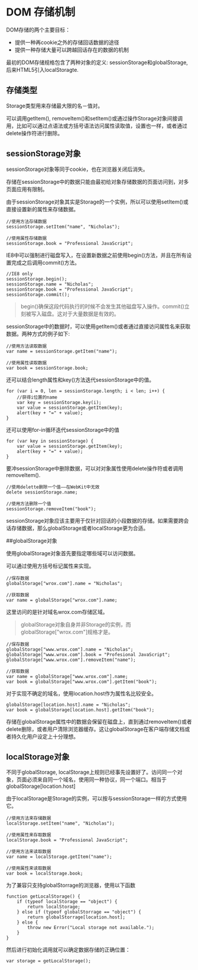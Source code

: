 # DOM 存储机制

DOM存储的两个主要目标：

- 提供一种再cookie之外的存储回话数据的途径
- 提供一种存储大量可以跨越回话存在的数据的机制

最初的DOM存储规格包含了两种对象的定义: sessionStorage和globalStorage, 后来HTML5引入localStoragte.

## 存储类型

Storage类型用来存储最大限的名－值对。

可以调用getItem(), removeItem()和setItem()或通过操作Storage对象间接调用，比如可以通过点语法或方括号语法访问属性读取值，设置也一样，或者通过delete操作符进行删除。

## sessionStorage对象

sessionStorage对象等同于cookie，也在浏览器关闭后消失。

存储在sessionStorage中的数据只能由最初给对象存储数据的页面访问到，对多页面应用有限制。

由于sessionStorage对象其实是Storage的一个实例，所以可以使用setItem()或直接设置新的属性来存储数据。

```
//使用方法存储数据
sessionStorage.setItem("name", "Nicholas");

//使用属性存储数据
sessionStorage.book = "Professional JavaScript";
```

IE8中可以强制进行磁盘写入，在设置新数据之前使用begin()方法，并且在所有设置完成之后调用commit()方法。

```
//IE8 only
sessionStorage.begin();
sessionStorage.name = "Nicholas";
sessionStorage.book = "Professional JavaScript";
sessionStorage.commit();
```
> begin()确保这段代码执行的时候不会发生其他磁盘写入操作。commit()立刻被写入磁盘。这对于大量数据是有效的。

sessionStorage中的数据时，可以使用getItem()或者通过直接访问属性名来获取数据。两种方式的例子如下:

```
//使用方法读取数据
var name = sessionStorage.getItem("name");

//使用属性读取数据
var book = sessionStorage.book;
```

还可以结合length属性和key()方法迭代sessionStorage中的值。

```
for (var i = 0, len = sessionStorage.length; i < len; i++) {
    //获得i位置的name
    var key = sessionStorage.key(i);
    var value = sessionStorage.getItem(key);
    alert(key + "=" + value);
}
```
还可以使用for-in循环迭代sessionStorage中的值

```
for (var key in sessionStorage) {
    var value = sessionStorage.getItem(key);
    alert(key + "=" + value);
}
```

要冲sessionStorage中删除数据，可以对对象属性使用delete操作符或者调用removeItem().

```
//使用delette删除一个值——在WebKit中无效
delete sessionStorage.name;

//使用方法删除一个值
sessionStorage.removeItem("book");
```

sessionStorage对象应该主要用于仅针对回话的小段数据的存储。如果需要跨会话存储数据，那么globalStorage或者localStorage更为合适。

##globalStorage对象

使用globalStorage对象首先要指定哪些域可以访问数据。

可以通过使用方括号标记属性来实现。

```
//保存数据
globalStorage["wrox.com"].name = "Nicholas";

//获取数据
var name = globalStorage["wrox.com"].name;
```

这里访问的是针对域名wrox.com存储区域。
> globalStorage对象自身并非Storage的实例，而globalStorage["wrox.com"]规格才是。

```
//保存数据
globalStorage["www.wrox.com"].name = "Nicholas";
globalStorage["www.wrox.com"].book = "Profesional JavaScript";
globalStorage["www.wrox.com"].removeItem("name");

//获取数据
var name = globalStorage["www.wrox.com"].name;
var book = globalStorage["www.wrox.com"].getItem("book");
```

对于实现不确定的域名，使用location.host作为属性名比较安全。

```
globalStorage[location.host].name = "Nicholas";
var book = globalStorage[location.host].getItem("book");
```

存储在globalStorage属性中的数据会保留在磁盘上，直到通过removeItem()或者delete删除，或者用户清除浏览器缓存。这让globalStorage在客户端存储文档或者持久化用户设定上十分理想。

## localStorage对象

不同于globalStorage, localStorage上规则已经事先设置好了。访问同一个对象，页面必须来自同一个域名，使用同一种协议，同一个端口。相当于globalStorage[location.host]

由于localStorage是Storage的实例，可以按与sessionStorage一样的方式使用它。

```
//使用方法来存储数据
localStorage.setItem("name", "Nicholas");

//使用属性来存取数据
localStorage.book = "Professional JavaScript";

//使用方法来读取数据
var name = localStorage.getItem("name");

//使用属性来读取数据
var book = localStorage.book;
```

为了兼容只支持globalStorrage的浏览器，使用以下函数

```
function getLocalStorage() {
    if (typeof localStorage == "object") {
        return localStorage;
    } else if (typeof globalStorrage == "object") {
        return globalStorrage[location.host];
    } else {
        throw new Error("Local storage not available.");
    }
}
```

然后进行初始化调用就可以确定数据存储的正确位置：

```
var storage = getLocalStorage();
```


